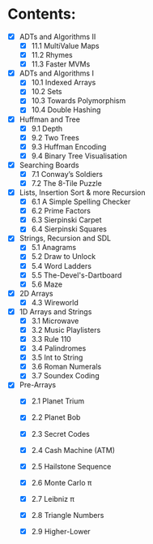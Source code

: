 # Contents:
- [x] ADTs and Algorithms II
  - [x] 11.1 MultiValue Maps
  - [x] 11.2 Rhymes
  - [x] 11.3 Faster MVMs

- [x] ADTs and Algorithms I
  - [x] 10.1 Indexed Arrays
  - [x] 10.2 Sets
  - [x] 10.3 Towards Polymorphism
  - [x] 10.4 Double Hashing

- [x] Huffman and Tree
  - [x] 9.1 Depth
  - [x] 9.2 Two Trees
  - [x] 9.3 Huffman Encoding
  - [x] 9.4 Binary Tree Visualisation

- [x] Searching Boards
  - [x] 7.1 Conway’s Soldiers
  - [x] 7.2 The 8-Tile Puzzle

- [x] Lists, Insertion Sort & more Recursion
  - [x] 6.1 A Simple Spelling Checker
  - [x] 6.2 Prime Factors
  - [x] 6.3 Sierpinski Carpet
  - [x] 6.4 Sierpinski Squares

- [x] Strings, Recursion and SDL  
  - [x] 5.1 Anagrams
  - [x] 5.2 Draw to Unlock
  - [x] 5.4 Word Ladders
  - [x] 5.5 The-Devel's-Dartboard
  - [x] 5.6 Maze

- [x] 2D Arrays  
  - [x] 4.3 Wireworld

- [x] 1D Arrays and Strings  
  - [x] 3.1 Microwave
  - [x] 3.2 Music Playlisters
  - [x] 3.3 Rule 110
  - [x] 3.4 Palindromes
  - [x] 3.5 Int to String
  - [x] 3.6 Roman Numerals
  - [x] 3.7 Soundex Coding

- [x] Pre-Arrays  
  - [x] 2.1 Planet Trium
  - [x] 2.2 Planet Bob
  - [x] 2.3 Secret Codes
  - [x] 2.4 Cash Machine (ATM)
  - [x] 2.5 Hailstone Sequence
  - [x] 2.6 Monte Carlo π
  - [x] 2.7 Leibniz π
  - [x] 2.8 Triangle Numbers
  - [x] 2.9 Higher-Lower


<!-- ## Implement Basic Data Structure and Algorithm in C
# Programming in C
## Implement Basic Data Structure and Algorithm in C
1. **Huffman Encoding**  
&emsp;&emsp;- Data structure: Binary Tree(Huffman Tree)  
&emsp;&emsp;- Algorithm: Linklist, Bubblesort -->
